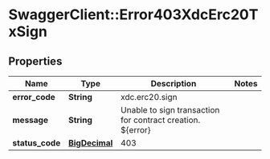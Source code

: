 # SwaggerClient::Error403XdcErc20TxSign

## Properties
Name | Type | Description | Notes
------------ | ------------- | ------------- | -------------
**error_code** | **String** | xdc.erc20.sign | 
**message** | **String** | Unable to sign transaction for contract creation. ${error} | 
**status_code** | [**BigDecimal**](BigDecimal.md) | 403 | 

